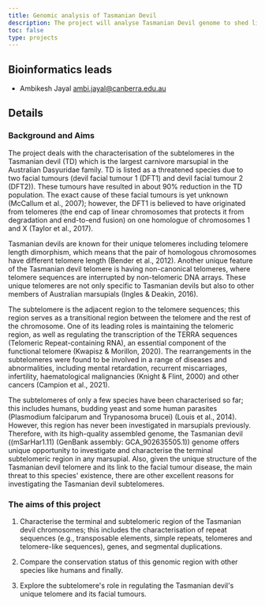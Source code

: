 ```yaml
---
title: Genomic analysis of Tasmanian Devil
description: The project will analyse Tasmanian Devil genome to shed light on causes of Tasmanian  Devil facial tumour disease (DFTD) disease. 
toc: false
type: projects
---
```


## Bioinformatics leads

- Ambikesh Jayal <ambi.jayal@canberra.edu.au>


## Details

### Background and Aims 

The project deals with the characterisation of the subtelomeres in the Tasmanian devil (TD) which is the largest carnivore marsupial in the Australian Dasyuridae family. TD is listed as a threatened species due to two facial tumours (devil facial tumour 1 (DFT1) and devil facial tumour 2 (DFT2)). These tumours have resulted in about 90% reduction in the TD population. The exact cause of these facial tumours is yet unknown (McCallum et al., 2007); however, the DFT1 is believed to have originated from telomeres (the end cap of linear chromosomes that protects it from degradation and end-to-end fusion) on one homologue of chromosomes 1 and X (Taylor et al., 2017).

Tasmanian devils are known for their unique telomeres including telomere length dimorphism, which means that the pair of homologous chromosomes have different telomere length (Bender et al., 2012). Another unique feature of the Tasmanian devil telomere is having non-canonical telomeres, where telomere sequences are interrupted by non-telomeric DNA arrays. These unique telomeres are not only specific to Tasmanian devils but also to other members of Australian marsupials (Ingles & Deakin, 2016).

The subtelomere is the adjacent region to the telomere sequences; this region serves as a transitional region between the telomere and the rest of the chromosome. One of its leading roles is maintaining the telomeric region, as well as regulating the transcription of the TERRA sequences (Telomeric Repeat-containing RNA), an essential component of the functional telomere (Kwapisz & Morillon, 2020). The rearrangements in the subtelomeres were found to be involved in a range of diseases and abnormalities, including mental retardation, recurrent miscarriages, infertility, haematological malignancies (Knight & Flint, 2000) and other cancers (Campion et al., 2021).

The subtelomeres of only a few species have been characterised so far; this includes humans, budding yeast and some human parasites (Plasmodium falciparum and Trypanosoma brucei) (Louis et al., 2014). However, this region has never been investigated in marsupials previously. Therefore, with its high-quality assembled genome, the Tasmanian devil ((mSarHar1.11) (GenBank assembly: GCA_902635505.1)) genome offers unique opportunity to investigate and characterise the terminal subtelomeric region in any marsupial. Also, given the unique structure of the Tasmanian devil telomere and its link to the facial tumour disease, the main threat to this species' existence, there are other excellent reasons for investigating the Tasmanian devil subtelomeres.

### The aims of this project

1. Characterise the terminal and subtelomeric region of the Tasmanian devil chromosomes; this includes the characterisation of repeat sequences (e.g., transposable elements, simple repeats, telomeres and telomere-like sequences), genes, and segmental duplications.

2. Compare the conservation status of this genomic region with other species like humans and finally.

3. Explore the subtelomere's role in regulating the Tasmanian devil's unique telomere and its facial tumours.

 